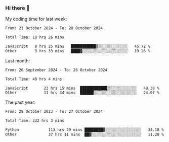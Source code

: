 ### Hi there 👋

My coding time for last week:

<!--START_SECTION:week-->

```txt
From: 21 October 2024 - To: 28 October 2024

Total Time: 18 hrs 26 mins

JavaScript   8 hrs 25 mins   ███████████▒░░░░░░░░░░░░░   45.72 %
Other        3 hrs 33 mins   ████▓░░░░░░░░░░░░░░░░░░░░   19.26 %
```

<!--END_SECTION:week-->

Last month:

<!--START_SECTION:month-->

```txt
From: 26 September 2024 - To: 26 October 2024

Total Time: 48 hrs 4 mins

JavaScript       23 hrs 15 mins  ████████████░░░░░░░░░░░░░   48.38 %
Other            11 hrs 34 mins  ██████░░░░░░░░░░░░░░░░░░░   24.07 %
```

<!--END_SECTION:month-->

The past year:

<!--START_SECTION:year-->

```txt
From: 28 October 2023 - To: 27 October 2024

Total Time: 332 hrs 3 mins

Python             113 hrs 29 mins ████████▓░░░░░░░░░░░░░░░░   34.18 %
Other              37 hrs 11 mins  ██▓░░░░░░░░░░░░░░░░░░░░░░   11.20 %
```

<!--END_SECTION:year-->
